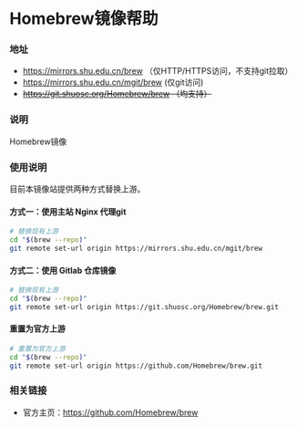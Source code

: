 #  Homebrew镜像帮助

###  地址 

- https://mirrors.shu.edu.cn/brew （仅HTTP/HTTPS访问，不支持git拉取）
- https://mirrors.shu.edu.cn/mgit/brew (仅git访问)
- ~~https://git.shuosc.org/Homebrew/brew （均支持）~~

###  说明

Homebrew镜像

### 使用说明 

目前本镜像站提供两种方式替换上游。

#### 方式一：使用主站 Nginx 代理git

```bash
# 替换现有上游
cd "$(brew --repo)"
git remote set-url origin https://mirrors.shu.edu.cn/mgit/brew
```

#### 方式二：使用 Gitlab 仓库镜像

```bash
# 替换现有上游
cd "$(brew --repo)"
git remote set-url origin https://git.shuosc.org/Homebrew/brew.git
```

#### 重置为官方上游

```bash
# 重置为官方上游 
cd "$(brew --repo)"
git remote set-url origin https://github.com/Homebrew/brew.git
```

### 相关链接 

- 官方主页：https://github.com/Homebrew/brew